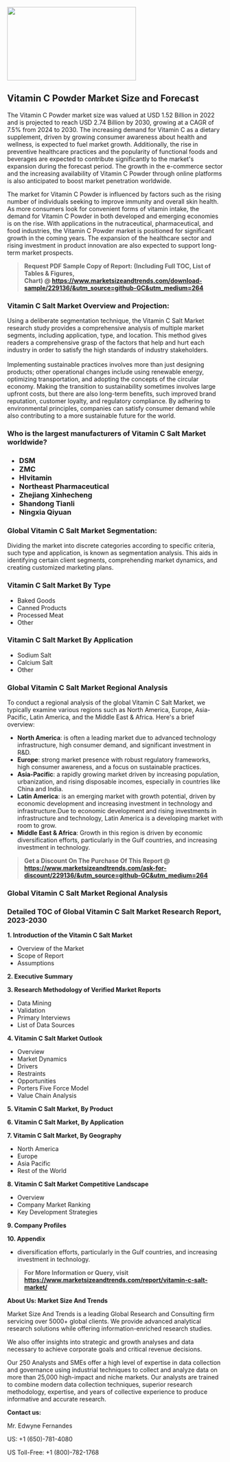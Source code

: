 <p><img class="alignnone size-medium wp-image-20088" src="https://ffe5etoiles.com/wp-content/uploads/2024/12/MST1-300x171.png" alt="" width="300" height="171" /></p><h2>Vitamin C Powder Market Size and Forecast</h2><p>The Vitamin C Powder market size was valued at USD 1.52 Billion in 2022 and is projected to reach USD 2.74 Billion by 2030, growing at a CAGR of 7.5% from 2024 to 2030. The increasing demand for Vitamin C as a dietary supplement, driven by growing consumer awareness about health and wellness, is expected to fuel market growth. Additionally, the rise in preventive healthcare practices and the popularity of functional foods and beverages are expected to contribute significantly to the market's expansion during the forecast period. The growth in the e-commerce sector and the increasing availability of Vitamin C Powder through online platforms is also anticipated to boost market penetration worldwide.</p><p>The market for Vitamin C Powder is influenced by factors such as the rising number of individuals seeking to improve immunity and overall skin health. As more consumers look for convenient forms of vitamin intake, the demand for Vitamin C Powder in both developed and emerging economies is on the rise. With applications in the nutraceutical, pharmaceutical, and food industries, the Vitamin C Powder market is positioned for significant growth in the coming years. The expansion of the healthcare sector and rising investment in product innovation are also expected to support long-term market prospects.</p></p><blockquote id="" class=""><strong>Request PDF Sample Copy of Report: (Including Full TOC, List of Tables &amp; Figures, Chart)&nbsp;@&nbsp;<strong><a href="https://www.marketsizeandtrends.com/download-sample/229136/&utm_source=github-GC&utm_medium=264" target="_blank">https://www.marketsizeandtrends.com/download-sample/229136/&utm_source=github-GC&utm_medium=264</a></strong></strong></blockquote><h3 id="" class="">Vitamin C Salt Market&nbsp;Overview and Projection:</h3><p id="" class="">Using a deliberate segmentation technique, the Vitamin C Salt Market research study provides a comprehensive analysis of multiple market segments, including application, type, and location. This method gives readers a comprehensive grasp of the factors that help and hurt each industry in order to satisfy the high standards of industry stakeholders. <br /> <br />Implementing sustainable practices involves more than just designing products; other operational changes include using renewable energy, optimizing transportation, and adopting the concepts of the circular economy. Making the transition to sustainability sometimes involves large upfront costs, but there are also long-term benefits, such improved brand reputation, customer loyalty, and regulatory compliance. By adhering to environmental principles, companies can satisfy consumer demand while also contributing to a more sustainable future for the world.</p><h3 id="" class="">Who is the largest manufacturers of&nbsp;Vitamin C Salt Market worldwide?</h3><h3 class=""><p><ul><li>DSM </li><li> ZMC </li><li> Hlvitamin </li><li> Northeast Pharmaceutical </li><li> Zhejiang Xinhecheng </li><li> Shandong Tianli </li><li> Ningxia Qiyuan</li></ul></p></h3><h3 id="" class="">Global&nbsp;Vitamin C Salt Market Segmentation:</h3><p id="" class="">Dividing the market into discrete categories according to specific criteria, such type and application, is known as segmentation analysis. This aids in identifying certain client segments, comprehending market dynamics, and creating customized marketing plans.</p><h3 id="" class="">Vitamin C Salt Market&nbsp;By Type</h3><p><p><ul><li>Baked Goods</li><li> Canned Products</li><li> Processed Meat</li><li> Other</p></li></ul></p></p><h3 id="" class="">Vitamin C Salt Market&nbsp;By Application</h3><p class=""><p><ul><li>Sodium Salt</li><li> Calcium Salt</li><li> Other</li></ul></p></p><h3 id="" class="">Global Vitamin C Salt Market Regional Analysis</h3><p id="" class="">To conduct a regional analysis of the global Vitamin C Salt Market, we typically examine various regions such as North America, Europe, Asia-Pacific, Latin America, and the Middle East &amp; Africa. Here's a brief overview:</p><ul><li><strong>North America</strong>: is often a leading market due to advanced technology infrastructure, high consumer demand, and significant investment in R&amp;D.</li><li><strong>Europe</strong>: strong market presence with robust regulatory frameworks, high consumer awareness, and a focus on sustainable practices.</li><li><strong>Asia-Pacific</strong>: a rapidly growing market driven by increasing population, urbanization, and rising disposable incomes, especially in countries like China and India.</li><li><strong>Latin America</strong>: is an emerging market with growth potential, driven by economic development and increasing investment in technology and infrastructure.Due to economic development and rising investments in infrastructure and technology, Latin America is a developing market with room to grow.</li><li><strong>Middle East &amp; Africa</strong>: Growth in this region is driven by economic diversification efforts, particularly in the Gulf countries, and increasing investment in technology.</li></ul><blockquote id="" class=""><strong>Get a Discount On The Purchase Of This Report @ <strong><a href="https://www.marketsizeandtrends.com/ask-for-discount/229136/&utm_source=github-GC&utm_medium=264" target="_blank">https://www.marketsizeandtrends.com/ask-for-discount/229136/&utm_source=github-GC&utm_medium=264</a></strong></strong></blockquote><h3 id="" class="">Global Vitamin C Salt Market Regional Analysis</h3><h3 id="" class="">Detailed TOC of Global Vitamin C Salt Market Research Report, 2023-2030</h3><p id="" class=""><strong>1. Introduction of the Vitamin C Salt Market</strong></p><ul><li>Overview of the Market</li><li>Scope of Report</li><li>Assumptions</li></ul><p id="" class=""><strong>2. Executive Summary</strong></p><p id="" class=""><strong>3. Research Methodology of Verified Market Reports</strong></p><ul><li>Data Mining</li><li>Validation</li><li>Primary Interviews</li><li>List of Data Sources</li></ul><p id="" class=""><strong>4. Vitamin C Salt Market Outlook</strong></p><ul><li>Overview</li><li>Market Dynamics</li><li>Drivers</li><li>Restraints</li><li>Opportunities</li><li>Porters Five Force Model</li><li>Value Chain Analysis</li></ul><p id="" class=""><strong>5. Vitamin C Salt Market, By Product</strong></p><p id="" class=""><strong>6. Vitamin C Salt Market, By Application</strong></p><p id="" class=""><strong>7. Vitamin C Salt Market, By Geography</strong></p><ul><li>North America</li><li>Europe</li><li>Asia Pacific</li><li>Rest of the World</li></ul><p id="" class=""><strong>8. Vitamin C Salt Market Competitive Landscape</strong></p><ul><li>Overview</li><li>Company Market Ranking</li><li>Key Development Strategies</li></ul><p id="" class=""><strong>9. Company Profiles</strong></p><p id="" class=""><strong>10. Appendix</strong></p><ul><li>diversification efforts, particularly in the Gulf countries, and increasing investment in technology.</li></ul><blockquote id="" class=""><strong>For More Information or Query, visit <strong><strong><a href="https://www.marketsizeandtrends.com/report/vitamin-c-salt-market/" target="_blank">https://www.marketsizeandtrends.com/report/vitamin-c-salt-market/</a></strong></strong></strong></blockquote><p id="" class=""><strong>About Us: Market Size And Trends</strong></p><p id="" class="">Market Size And Trends is a leading Global Research and Consulting firm servicing over 5000+ global clients. We provide advanced analytical research solutions while offering information-enriched research studies.</p><p id="" class="">We also offer insights into strategic and growth analyses and data necessary to achieve corporate goals and critical revenue decisions.</p><p id="" class="">Our 250 Analysts and SMEs offer a high level of expertise in data collection and governance using industrial techniques to collect and analyze data on more than 25,000 high-impact and niche markets. Our analysts are trained to combine modern data collection techniques, superior research methodology, expertise, and years of collective experience to produce informative and accurate research.</p><p id="" class=""><strong>Contact us:</strong></p><p id="" class="">Mr. Edwyne Fernandes</p><p id="" class="">US: +1 (650)-781-4080</p><p id="" class="">US Toll-Free: +1 (800)-782-1768</p>
